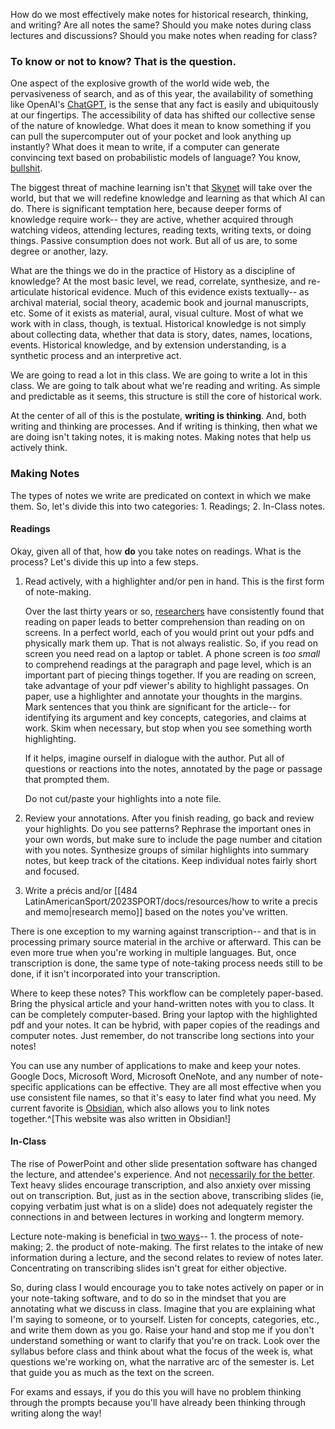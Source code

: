 
How do we most effectively make notes for historical research, thinking, and writing? Are all notes the same? Should you make notes during class lectures and discussions? Should you make notes when reading for class?

### To know or not to know? That is the question.

One aspect of the explosive growth of the world wide web, the pervasiveness of search, and as of this year, the availability of something like OpenAI's [ChatGPT](https://openai.com/blog/chatgpt/), is the sense that any fact is easily and ubiquitously at our fingertips. The accessibility of data has shifted our collective sense of the nature of knowledge. What does it mean to know something if you can pull the supercomputer out of your pocket and look anything up instantly? What does it mean to write, if a computer can generate convincing text based on probabilistic models of language? You know, [bullshit](https://en.wikipedia.org/wiki/On_Bullshit). 

The biggest threat of machine learning isn't that [Skynet](https://en.wikipedia.org/wiki/Skynet_(Terminator)) will take over the world, but that we will redefine knowledge and learning as that which AI can do. There is significant temptation here, because deeper forms of knowledge require work-- they are active, whether acquired through watching videos, attending lectures, reading texts, writing texts, or doing things. Passive consumption does not work. But all of us are, to some degree or another, lazy.

What are the things we do in the practice of History as a discipline of knowledge? At the most basic level, we read, correlate, synthesize, and re-articulate historical evidence. Much of this evidence exists textually-- as archival material, social theory, academic book and journal manuscripts, etc. Some of it exists as material, aural, visual culture. Most of what we work with in class, though, is textual. Historical knowledge is not simply about collecting data, whether that data is story, dates, names, locations, events. Historical knowledge, and by extension understanding, is a synthetic process and an interpretive act. 

We are going to read a lot in this class. We are going to write a lot in this class. We are going to talk about what we're reading and writing. As simple and predictable as it seems, this structure is still the core of historical work. 

At the center of all of this is the postulate, **writing is thinking**. And, both writing and thinking are processes. And if writing is thinking, then what we are doing isn't taking notes, it is making notes. Making notes that help us actively think.

### Making Notes

The types of notes we write are predicated on context in which we make them. So, let's divide this into two categories: 1. Readings; 2. In-Class notes.

#### Readings

Okay, given all of that, how **do** you take notes on readings. What is the process? Let's divide this up into a few steps.

1. Read actively, with a highlighter and/or pen in hand. This is the first form of note-making. 
   
   Over the last thirty years or so, [researchers](https://www.sciencedirect.com/science/article/pii/S0360131518301052?casa_token=ZuqacH0x6oUAAAAA:8yeEZ8ukv83mT-7pXkEu8muapmIf-gvdn5dy4vejsc_E1RfL0IYzsg14UoQXJlOL26W-0AQHwoo) have consistently found that reading on paper leads to better comprehension than reading on on screens. In a perfect world, each of you would print out your pdfs and physically mark them up. That is not always realistic. So, if you read on screen you need read on a laptop or tablet. A phone screen is *too small* to comprehend readings at the paragraph and page level, which is an important part of piecing things together. If you are reading on screen, take advantage of your pdf viewer's ability to highlight passages. On paper, use a highlighter and annotate your thoughts in the margins. Mark sentences that you think are significant for the article-- for identifying its argument and key concepts, categories, and claims at work. Skim when necessary, but stop when you see something worth highlighting.
   
   If it helps, imagine ourself in dialogue with the author. Put all of questions or reactions into the notes, annotated by the page or passage that prompted them.
   
   Do not cut/paste your highlights into a note file. 
   
2. Review your annotations. After you finish reading, go back and review your highlights. Do you see patterns? Rephrase the important ones in your own words, but make sure to include the page number and citation with you notes. Synthesize groups of similar highlights into summary notes, but keep track of the citations. Keep individual notes fairly short and focused. 

3. Write a précis and/or [[484 LatinAmericanSport/2023SPORT/docs/resources/how to write a precis and memo|research memo]] based on the notes you've written.  

There is one exception to my warning against transcription-- and that is in processing primary source material in the archive or afterward. This can be even more true when you're working in multiple languages. But, once transcription is done, the same type of note-taking process needs still to be done, if it isn't incorporated into your transcription. 

Where to keep these notes? This workflow can be completely paper-based. Bring the physical article and your hand-written notes with you to class. It can be completely computer-based. Bring your laptop with the highlighted pdf and your notes. It can be hybrid, with paper copies of the readings and computer notes. Just remember, do not transcribe long sections into your notes!

You can use any number of applications to make and keep your notes. Google Docs, Microsoft Word, Microsoft OneNote, and any number of note-specific applications can be effective. They are all most effective when you use consistent file names, so that it's easy to later find what you need. My current favorite is [Obsidian](https://obsidian.md), which also allows you to link notes together.^[This website was also written in Obsidian!]


#### In-Class

The rise of PowerPoint and other slide presentation software has changed the lecture, and attendee's experience. And not [necessarily for the better](https://www.edwardtufte.com/bboard/q-and-a-fetch-msg?msg_id=0001yB&topic_id=1). Text heavy slides encourage transcription, and also anxiety over missing out on transcription. But, just as in the section above, transcribing slides (ie, copying verbatim just what is on a slide) does not adequately register the connections in and between lectures in working and longterm memory.

Lecture note-making is beneficial in [two ways](https://link.springer.com/article/10.1007/s11251-018-9458-0)-- 1. the process of note-making; 2. the product of note-making. The first relates to the intake of new information during a lecture, and the second relates to review of notes later. Concentrating on transcribing slides isn't great for either objective. 

So, during class I would encourage you to take notes actively on paper or in your note-taking software, and to do so in the mindset that you are annotating what we discuss in class. Imagine that you are explaining what I'm saying to someone, or to yourself. Listen for concepts, categories, etc., and write them down as you go. Raise your hand and stop me if you don't understand something or want to clarify that you're on track. Look over the syllabus before class and think about what the focus of the week is, what questions we're working on, what the narrative arc of the semester is. Let that guide you as much as the text on the screen. 

For exams and essays, if you do this you will have no problem thinking through the prompts because you'll have already been thinking through writing along the way!


